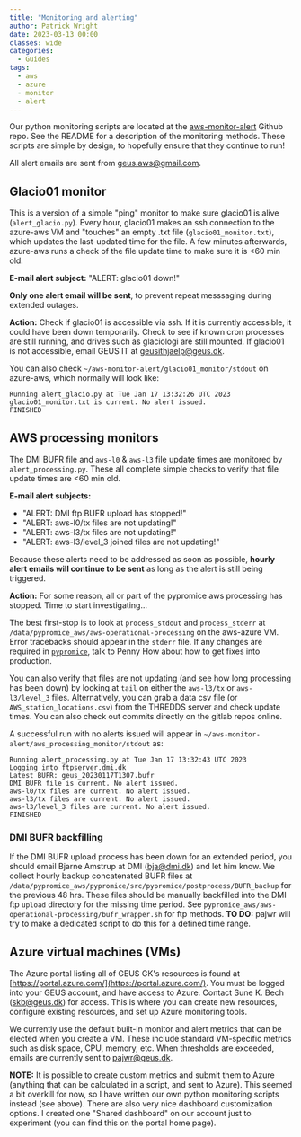 ```yaml
---
title: "Monitoring and alerting"
author: Patrick Wright
date: 2023-03-13 00:00
classes: wide
categories:
  - Guides
tags: 
  - aws
  - azure
  - monitor
  - alert
---
```


Our python monitoring scripts are located at the [aws-monitor-alert](https://github.com/GEUS-Glaciology-and-Climate/aws-monitor-alert) Github repo. See the README for a description of the monitoring methods. These scripts are simple by design, to hopefully ensure that they continue to run!

All alert emails are sent from geus.aws@gmail.com.

## Glacio01 monitor

This is a version of a simple "ping" monitor to make sure glacio01 is alive (`alert_glacio.py`). Every hour, glacio01 makes an ssh connection to the azure-aws VM and "touches" an empty .txt file (`glacio01_monitor.txt`), which updates the last-updated time for the file. A few minutes afterwards, azure-aws runs a check of the file update time to make sure it is <60 min old.

**E-mail alert subject:** "ALERT: glacio01 down!"

**Only one alert email will be sent**, to prevent repeat messsaging during extended outages.

**Action:** Check if glacio01 is accessible via ssh. If it is currently accessible, it could have been down temporarily. Check to see if known cron processes are still running, and drives such as glaciologi are still mounted. If glacio01 is not accessible, email GEUS IT at geusithjaelp@geus.dk.

You can also check `~/aws-monitor-alert/glacio01_monitor/stdout` on azure-aws, which normally will look like:
```
Running alert_glacio.py at Tue Jan 17 13:32:26 UTC 2023
glacio01_monitor.txt is current. No alert issued.
FINISHED
```

## AWS processing monitors

The DMI BUFR file and `aws-l0` & `aws-l3` file update times are monitored by `alert_processing.py`. These all complete simple checks to verify that file update times are <60 min old.

**E-mail alert subjects:**
- "ALERT: DMI ftp BUFR upload has stopped!"
- "ALERT: aws-l0/tx files are not updating!"
- "ALERT: aws-l3/tx files are not updating!"
- "ALERT: aws-l3/level_3 joined files are not updating!"

Because these alerts need to be addressed as soon as possible, **hourly alert emails will continue to be sent** as long as the alert is still being triggered.

**Action:** For some reason, all or part of the pypromice aws processing has stopped. Time to start investigating...

The best first-stop is to look at `process_stdout` and `process_stderr` at `/data/pypromice_aws/aws-operational-processing` on the aws-azure VM. Error tracebacks should appear in the `stderr` file. If any changes are required in [`pypromice`](https://github.com/GEUS-Glaciology-and-Climate/pypromice), talk to Penny How about how to get fixes into production.

You can also verify that files are not updating (and see how long processing has been down) by looking at `tail` on either the `aws-l3/tx` or `aws-l3/level_3` files. Alternatively, you can grab a data csv file (or `AWS_station_locations.csv`) from the THREDDS server and check update times. You can also check out commits directly on the gitlab repos online.

A successful run with no alerts issued will appear in `~/aws-monitor-alert/aws_processing_monitor/stdout` as:

```
Running alert_processing.py at Tue Jan 17 13:32:43 UTC 2023
Logging into ftpserver.dmi.dk
Latest BUFR: geus_20230117T1307.bufr
DMI BUFR file is current. No alert issued.
aws-l0/tx files are current. No alert issued.
aws-l3/tx files are current. No alert issued.
aws-l3/level_3 files are current. No alert issued.
FINISHED
```

### DMI BUFR backfilling

If the DMI BUFR upload process has been down for an extended period, you should email Bjarne Amstrup at DMI (bja@dmi.dk) and let him know. We collect hourly backup concatenated BUFR files at `/data/pypromice_aws/pypromice/src/pypromice/postprocess/BUFR_backup` for the previous 48 hrs. These files should be manually backfilled into the DMI ftp `upload` directory for the missing time period. See `pypromice_aws/aws-operational-processing/bufr_wrapper.sh` for ftp methods. **TO DO:** pajwr will try to make a dedicated script to do this for a defined time range.

## Azure virtual machines (VMs)

The Azure portal listing all of GEUS GK's resources is found at [https://portal.azure.com/](https://portal.azure.com/). You must be logged into your GEUS account, and have access to Azure. Contact Sune K. Bech (skb@geus.dk) for access. This is where you can create new resources, configure existing resources, and set up Azure monitoring tools.

We currently use the default built-in monitor and alert metrics that can be elected when you create a VM. These include standard VM-specific metrics such as disk space, CPU, memory, etc. When thresholds are exceeded, emails are currently sent to pajwr@geus.dk.

**NOTE:** It is possible to create custom metrics and submit them to Azure (anything that can be calculated in a script, and sent to Azure). This seemed a bit overkill for now, so I have written our own python monitoring scripts instead (see above). There are also very nice dashboard customization options. I created one "Shared dashboard" on our account just to experiment (you can find this on the portal home page).

